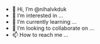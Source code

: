 - 👋 Hi, I’m @nihalvkduk
- 👀 I’m interested in ...
- 🌱 I’m currently learning ...
- 💞️ I’m looking to collaborate on ...
- 📫 How to reach me ...

<!---
nihalvkduk/nihalvkduk is a ✨ special ✨ repository because its `README.md` (this file) appears on your GitHub profile.
You can click the Preview link to take a look at your changes.
--->

